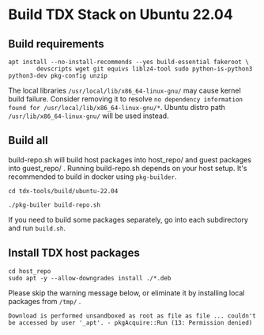 
# Build TDX Stack on Ubuntu 22.04

## Build requirements

```
apt install --no-install-recommends --yes build-essential fakeroot \
        devscripts wget git equivs liblz4-tool sudo python-is-python3 python3-dev pkg-config unzip
```
The local libraries `/usr/local/lib/x86_64-linux-gnu/` may cause kernel build failure.
Consider removing it to resolve `no dependency information found for /usr/local/lib/x86_64-linux-gnu/*`. Ubuntu distro path `/usr/lib/x86_64-linux-gnu/` will be used instead.

## Build all

build-repo.sh will build host packages into host_repo/ and guest packages into guest_repo/ .
Running build-repo.sh depends on your host setup. It's recommended to build in docker using `pkg-builder`.

```
cd tdx-tools/build/ubuntu-22.04

./pkg-builer build-repo.sh
```

If you need to build some packages separately, go into each subdirectory and run `build.sh`.

## Install TDX host packages

```
cd host_repo
sudo apt -y --allow-downgrades install ./*.deb
```

Please skip the warning message below, or eliminate it by installing local packages from `/tmp/` .

`Download is performed unsandboxed as root as file as file ... couldn't be accessed by user '_apt'. - pkgAcquire::Run (13: Permission denied)`

